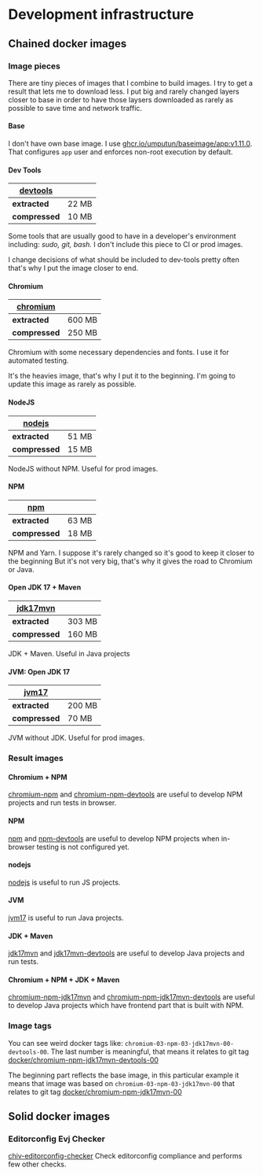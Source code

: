 # Development infrastructure


## Chained docker images

### Image pieces

There are tiny pieces of images that I combine to build images. I try to get a result that lets me to download less. I put big and rarely changed layers closer to base
in order to have those laysers downloaded as rarely as possible to save time and network traffic.

#### Base

I don't have own base image.
I use [ghcr.io/umputun/baseimage/app:v1.11.0](https://github.com/umputun/baseimage/tree/v1.11.0/base.alpine).
That configures `app` user and enforces non-root execution by default.

#### Dev Tools

| [devtools](docker/image-pieces/devtools/Dockerfile) | |
| --- | --- |
| **extracted** | 22 MB |
| **compressed** | 10 MB |

Some tools that are usually good to have in a developer's environment
including: _sudo, git, bash._
I don't include this piece to CI or prod images.

I change decisions of what should be included to dev-tools pretty often
that's why I put the image closer to end.

#### Chromium

| [chromium](docker/image-pieces/chromium/Dockerfile) | |
| --- | --- |
| **extracted** | 600 MB |
| **compressed** | 250 MB |


Chromium with some necessary dependencies and fonts.
I use it for automated testing.

It's the heavies image, that's why I put it to the beginning.
I'm going to update this image as rarely as possible.

#### NodeJS

| [nodejs](docker/image-pieces/nodejs/Dockerfile) | |
| --- | --- |
| **extracted** | 51 MB |
| **compressed** | 15 MB |

NodeJS without NPM. Useful for prod images.

#### NPM

| [npm](docker/image-pieces/npm/Dockerfile) | |
| --- | --- |
| **extracted** | 63 MB |
| **compressed** | 18 MB |

NPM and Yarn. I suppose it's rarely changed so it's good to keep it closer to the beginning
But it's not very big, that's why it gives the road to Chromium or Java.


#### Open JDK 17 + Maven

| [jdk17mvn](docker/image-pieces/jdk17mvn/Dockerfile) | |
| --- | --- |
| **extracted** | 303 MB |
| **compressed** | 160 MB |

JDK + Maven. Useful in Java projects

#### JVM: Open JDK 17

| [jvm17](docker/image-pieces/jvm17/Dockerfile) | |
| --- | --- |
| **extracted** | 200 MB |
| **compressed** | 70 MB |

JVM without JDK. Useful for prod images.



### Result images

#### Chromium + NPM

[chromium-npm](https://github.com/chiv-in/devinf/packages/635370?version=chromium-03-npm-03) and [chromium-npm-devtools](https://github.com/chiv-in/devinf/packages/635370?version=chromium-03-npm-03-devtools-02)
are useful to develop NPM projects and run tests in browser.

#### NPM

[npm](https://github.com/chiv-in/devinf/packages/635370?version=npm-02) and [npm-devtools](https://github.com/chiv-in/devinf/packages/635370?version=npm-02-devtools-02)
are useful to develop NPM projects when in-browser testing is not configured
yet.

#### nodejs

[nodejs](https://github.com/chiv-in/devinf/packages/635370?version=nodejs-02)
is useful to run JS projects.

#### JVM

[jvm17](https://github.com/chiv-in/devinf/packages/635370?version=jvm17-00)
is useful to run Java projects.

#### JDK + Maven

[jdk17mvn](https://github.com/chiv-in/devinf/packages/635370?version=jdk17mvn-00) and [jdk17mvn-devtools](https://github.com/chiv-in/devinf/packages/635370?version=jdk17mvn-00-devtools-00)
are useful to develop Java projects and run tests.


#### Chromium + NPM + JDK + Maven

[chromium-npm-jdk17mvn](https://github.com/chiv-in/devinf/packages/635370?version=chromium-03-npm-03-jdk17mvn-00) and [chromium-npm-jdk17mvn-devtools](https://github.com/chiv-in/devinf/packages/635370?version=chromium-03-npm-03-jdk17mvn-00-devtools-00)
are useful to develop Java projects which have frontend part that is built with NPM.



### Image tags

You can see weird docker tags like: `chromium-03-npm-03-jdk17mvn-00-devtools-00`.
The last number is meaningful, that means it relates to git tag [docker/chromium-npm-jdk17mvn-devtools-00](https://github.com/chiv-in/devinf/releases/tag/docker%2Fchromium-npm-jdk17mvn-devtools%2F00)

The beginning part reflects the base image, in this particular example it means
that image was based on `chromium-03-npm-03-jdk17mvn-00` that relates to git tag
[docker/chromium-npm-jdk17mvn-00](https://github.com/chiv-in/devinf/releases/tag/docker%2Fchromium-npm-jdk17mvn%2F00)

## Solid docker images

### Editorconfig Evj Checker

[chiv-editorconfig-checker](https://github.com/chiv-in/devinf/pkgs/container/devinf%2Fchiv-editorconfig-checker)
Check editorconfig compliance and performs few other checks.
